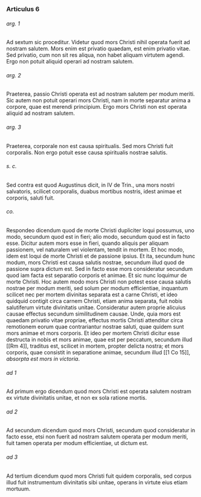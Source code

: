 ### Articulus 6

###### arg. 1
Ad sextum sic proceditur. Videtur quod mors Christi nihil operata fuerit ad nostram salutem. Mors enim est privatio quaedam, est enim privatio vitae. Sed privatio, cum non sit res aliqua, non habet aliquam virtutem agendi. Ergo non potuit aliquid operari ad nostram salutem.

###### arg. 2
Praeterea, passio Christi operata est ad nostram salutem per modum meriti. Sic autem non potuit operari mors Christi, nam in morte separatur anima a corpore, quae est merendi principium. Ergo mors Christi non est operata aliquid ad nostram salutem.

###### arg. 3
Praeterea, corporale non est causa spiritualis. Sed mors Christi fuit corporalis. Non ergo potuit esse causa spiritualis nostrae salutis.

###### s. c.
Sed contra est quod Augustinus dicit, in IV de Trin., una mors nostri salvatoris, scilicet corporalis, duabus mortibus nostris, idest animae et corporis, saluti fuit.

###### co.
Respondeo dicendum quod de morte Christi dupliciter loqui possumus, uno modo, secundum quod est in fieri; alio modo, secundum quod est in facto esse. Dicitur autem mors esse in fieri, quando aliquis per aliquam passionem, vel naturalem vel violentam, tendit in mortem. Et hoc modo, idem est loqui de morte Christi et de passione ipsius. Et ita, secundum hunc modum, mors Christi est causa salutis nostrae, secundum illud quod de passione supra dictum est. Sed in facto esse mors consideratur secundum quod iam facta est separatio corporis et animae. Et sic nunc loquimur de morte Christi. Hoc autem modo mors Christi non potest esse causa salutis nostrae per modum meriti, sed solum per modum efficientiae, inquantum scilicet nec per mortem divinitas separata est a carne Christi, et ideo quidquid contigit circa carnem Christi, etiam anima separata, fuit nobis salutiferum virtute divinitatis unitae. Consideratur autem proprie alicuius causae effectus secundum similitudinem causae. Unde, quia mors est quaedam privatio vitae propriae, effectus mortis Christi attenditur circa remotionem eorum quae contrariantur nostrae saluti, quae quidem sunt mors animae et mors corporis. Et ideo per mortem Christi dicitur esse destructa in nobis et mors animae, quae est per peccatum, secundum illud [[Rm 4]], traditus est, scilicet in mortem, propter delicta nostra; et mors corporis, quae consistit in separatione animae, secundum illud [[1 Co 15]], *absorpta est mors in victoria*.

###### ad 1
Ad primum ergo dicendum quod mors Christi est operata salutem nostram ex virtute divinitatis unitae, et non ex sola ratione mortis.

###### ad 2
Ad secundum dicendum quod mors Christi, secundum quod consideratur in facto esse, etsi non fuerit ad nostram salutem operata per modum meriti, fuit tamen operata per modum efficientiae, ut dictum est.

###### ad 3
Ad tertium dicendum quod mors Christi fuit quidem corporalis, sed corpus illud fuit instrumentum divinitatis sibi unitae, operans in virtute eius etiam mortuum.

